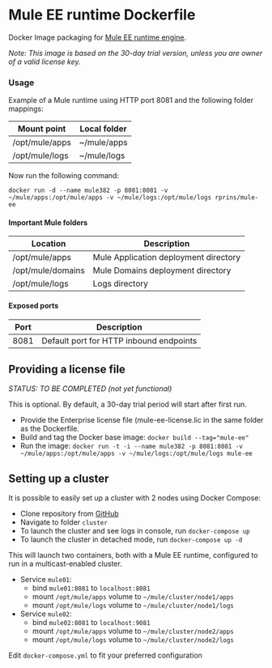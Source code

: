 
# Mule EE runtime Dockerfile

Docker Image packaging for [Mule EE runtime engine](https://www.mulesoft.com/platform/mule).

*Note: This image is based on the 30-day trial version, unless you are owner of a valid license key.*


### Usage

Example of a Mule runtime using HTTP port 8081 and the following folder mappings:

| Mount point     | Local folder       |
|-----------------|--------------------|
| /opt/mule/apps  | ~/mule/apps        |
| /opt/mule/logs  | ~/mule/logs        |

Now run the following command:
```
docker run -d --name mule382 -p 8081:8081 -v ~/mule/apps:/opt/mule/apps -v ~/mule/logs:/opt/mule/logs rprins/mule-ee
```

#### Important Mule folders

| Location          | Description                                       |
|------------------ |---------------------------------------------------|
|/opt/mule/apps     | Mule Application deployment directory             |
|/opt/mule/domains  | Mule Domains deployment directory                 |
|/opt/mule/logs     | Logs directory                                    |


#### Exposed ports

| Port | Description                                                    |
|----- |----------------------------------------------------------------|
| 8081 | Default port for HTTP inbound endpoints                        |


## Providing a license file
*STATUS: TO BE COMPLETED (not yet functional)*

This is optional. By default, a 30-day trial period will start after first run.
* Provide the Enterprise license file (mule-ee-license.lic in the same folder as the Dockerfile.
* Build and tag the Docker base image: `docker build --tag="mule-ee"`
* Run the image: `docker run -t -i --name mule382 -p 8081:8081 -v ~/mule/apps:/opt/mule/apps -v ~/mule/logs:/opt/mule/logs mule-ee`


## Setting up a cluster

It is possible to easily set up a cluster with 2 nodes using Docker Compose:
 * Clone repository from [GitHub](https://github.com/rajprins/mule-ee-docker)
 * Navigate to folder `cluster`
 * To launch the cluster and see logs in console, run `docker-compose up`
 * To launch the cluster in detached mode, run `docker-compose up -d`


This will launch two containers, both with a Mule EE runtime, configured to run in a multicast-enabled cluster.

 * Service `mule01`:
    * bind `mule01:8081` to `localhost:8081`
    * mount `/opt/mule/apps` volume to `~/mule/cluster/node1/apps`
    * mount `/opt/mule/logs` volume to `~/mule/cluster/node1/logs`
 * Service `mule02`:
    * bind `mule02:8081` to `localhost:9081`
    * mount `/opt/mule/apps` volume to `~/mule/cluster/node2/apps`
    * mount `/opt/mule/logs` volume to `~/mule/cluster/node2/logs`

Edit `docker-compose.yml` to fit your preferred configuration
